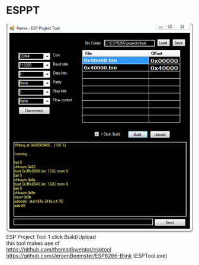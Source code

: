 # ESPPT
![alt tag](https://github.com/UKSRemix/ESPPT/blob/Release/ESPPTv0.1.png)<br />
ESP Project Tool 1 click Build/Upload<br />
this tool makes use of <br />
https://github.com/themadinventor/esptool<br />
https://github.com/JeroenBeemster/ESP8266-Blink (ESPTool.exe)<br />
